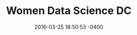 ---
layout: post
title:  "Women Data Science DC"
date:   2016-03-25 18:50:53 -0400
categories: member
name: Women Data Science DC
description: Supporting and Encouraging Women in Data Science. Made for women in data science, women working toward a data science career, and supporters of women in data science.  
logo: icons/womendatascience.jpeg
link: http://www.meetup.com/WomenDataScientistsDC/
twitter: WomenDataSci
---